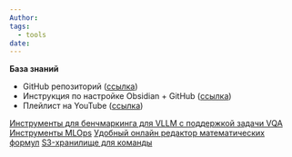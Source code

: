 ```yaml
---
Author: 
tags:
  - tools
date:
---
```


**База знаний**
- GitHub репозиторий ([ссылка](https://github.com/medphisiker/multimodal_models_for_docs_wiki))    
- Инструкция по настройке Obsidian + GitHub ([ссылка](obsidian://open?vault=multimodal_models_for_docs_wiki&file=cards%2F%D0%9D%D0%B0%D1%81%D1%82%D1%80%D0%BE%D0%B9%D0%BA%D0%B0%20%D1%80%D0%B0%D1%81%D0%BF%D1%80%D0%B5%D0%B4%D0%B5%D0%BB%D0%B5%D0%BD%D0%BD%D0%BE%D0%B9%20%D0%91%D0%B0%D0%B7%D1%8B%20%D0%B7%D0%BD%D0%B0%D0%BD%D0%B8%D0%B9%20%D1%81%20Obsidian%20%D0%B8%20Git))   
- Плейлист на YouTube ([ссылка](https://www.youtube.com/playlist?list=PL71idmSpGAF18vcFmL17-zLwCCUySTTk7))

[Инструменты для бенчмаркинга для VLLM с поддержкой задачи VQA](Инструменты%20для%20бенчмаркинга%20для%20VLLM%20с%20поддержкой%20задачи%20VQA.md)
[Инструменты MLOps](Инструменты%20MLOps.md)
[Удобный онлайн редактор математических формул](Удобный%20онлайн%20редактор%20математических%20формул.md)
[S3-хранилище для команды](S3-хранилище%20для%20команды.md)


